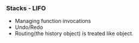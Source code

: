 ### Stacks - LIFO

* Managing function invocations
* Undo/Redo
* Routing(the history object) is treated like object.
